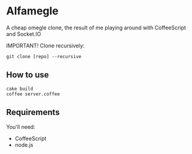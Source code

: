 Alfamegle
=========

A cheap omegle clone, the result of me playing around with CoffeeScript and Socket.IO

IMPORTANT! Clone recursively:
```
git clone [repo] --recursive
```

## How to use

```
cake build
coffee server.coffee
```

## Requirements

You'll need:
* CoffeeScript
* node.js
